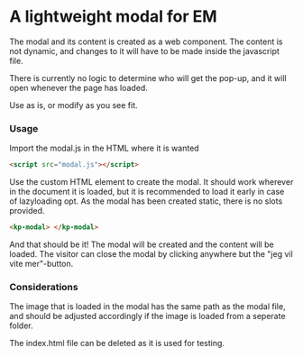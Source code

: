 # A lightweight modal for EM

The modal and its content is created as a web component. The content is not dynamic, and changes to it will have to be made inside the javascript file.

There is currently no logic to determine who will get the pop-up, and it will open whenever the page has loaded.

Use as is, or modify as you see fit.

### Usage

Import the modal.js in the HTML where it is wanted

```html
<script src="modal.js"></script>
```

Use the custom HTML element to create the modal. It should work wherever in the document it is loaded, but it is recommended to load it early in case of lazyloading opt. As the modal has been created static, there is no slots provided.

```html
<kp-modal> </kp-modal>
```

And that should be it! The modal will be created and the content will be loaded. The visitor can close the modal by clicking anywhere but the "jeg vil vite mer"-button.

### Considerations

The image that is loaded in the modal has the same path as the modal file, and should be adjusted accordingly if the image is loaded from a seperate folder.

The index.html file can be deleted as it is used for testing.
